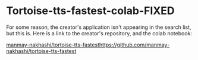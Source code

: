 # Tortoise-tts-fastest-colab-FIXED

For some reason, the creator's application isn't appearing in the search list, but this is. Here is a link to the creator's repository, and the colab notebook:

[manmay-nakhashi/tortoise-tts-fastest](https://github.com/manmay-nakhashi/tortoise-tts-fastest)https://github.com/manmay-nakhashi/tortoise-tts-fastest

